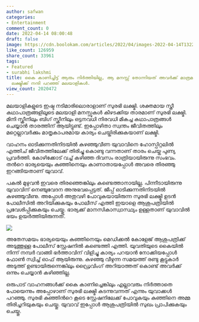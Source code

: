 ```yaml
---
author: safwan
categories:
- Entertainment
comment_count: 0
date: 2022-04-14 08:00:48
draft: false
image: https://cdn.boolokam.com/articles/2022/04/images-2022-04-14T132212.459.jpeg
like_count: 126959
share_count: 33961
tags:
- Featured
- surabhi lakshmi
title: കൈ കാണിച്ചിട്ട് ആരും നിർത്തിയില്ല, ആ മനസ്സ് തോന്നിയത് അവർക്ക് മാത്രമാണ്. സുരഭി
  ലക്ഷ്മിക്ക് നന്ദി പറഞ്ഞ് മലയാളികൾ.
view_count: 2020472
---
```


മലയാളികളുടെ ഇഷ്ട നടിമാരിലൊരാളാണ് സുരഭി ലക്ഷ്മി. ശക്തമായ സ്ത്രീ കഥാപാത്രങ്ങളിലൂടെ മലയാളി മനസ്സുകൾ കീഴടക്കിയ താരമാണ് സുരഭി ലക്ഷ്മി. മിനി സ്ക്രീനിലും ബിഗ് സ്ക്രീനിലും ഒട്ടനവധി നിരവധി മികച്ച കഥാപാത്രങ്ങൾ ചെയ്യാൻ താരത്തിന് ആയിട്ടുണ്ട്. ഇപ്പോഴിതാ സ്വന്തം ജീവിതത്തിലും മറ്റെല്ലാവർക്കും മാതൃകാപരമായ കാര്യം ചെയ്തിരിക്കുകയാണ് ലക്ഷ്മി.

വാഹനം ഓടിക്കുന്നതിനിടയിൽ കുഴഞ്ഞുവീണ യുവാവിനെ ഹോസ്പിറ്റലിൽ എത്തിച് ജീവിതത്തിലേക്ക് തിരിച്ചു കൊണ്ടു വന്നതാണ് താരം ചെയ്ത പുണ്യ പ്രവർത്തി. കോഴിക്കോട് വച്ച് കഴിഞ്ഞ ദിവസം രാത്രിയായിരുന്നു സംഭവം. തൻറെ ഭാര്യയെയും കുഞ്ഞിനെയും കാണാതായപ്പോൾ അവരെ തിരഞ്ഞു ഇറങ്ങിയതാണ് യുവാവ്. 

പകൽ മുഴുവൻ ഇവരെ തിരഞ്ഞെങ്കിലും കണ്ടെത്താനായില്ല. പിന്നീടായിരുന്നു യുവാവിന് നെഞ്ചുവേദന അനുഭവപ്പെട്ടത്. ജീപ്പ് ഓടിക്കുന്നതിനിടയിൽ കുഴഞ്ഞുവീണു. അപ്പോൾ അതുവഴി പോവുകയായിരുന്ന സുരഭി ലക്ഷ്മി ഉടൻ പോലീസിൽ അറിയിക്കുകയും പോലീസ് എത്തി ഇയാളെ ആശുപത്രിയിൽ പ്രവേശിപ്പിക്കുകയും ചെയ്തു. ഭാര്യക്ക് മാനസികാസ്വാസ്ഥ്യം ഉള്ളതാണ് യുവാവിൽ ഭയം ഉയർത്തിയിരുന്നത്. 

![](https://cdn.boolokam.com/articles/2022/04/images-2022-04-14T132212.459.jpeg)

അതേസമയം ഭാര്യയെയും കുഞ്ഞിനെയും മെഡിക്കൽ കോളേജ് ആശുപത്രിക്ക് അടുത്തുള്ള പോലീസ് സ്റ്റേഷനിൽ കണ്ടെത്തി എത്തി. യുവതിയുടെ കൈയിൽ നിന്ന് നമ്പർ വാങ്ങി ഭർത്താവിന് വിളിച്ചു കാര്യം പറയാൻ നോക്കിയപ്പോൾ ഫോൺ സ്വിച്ച് ഓഫ് ആയിരുന്നു. കുഴഞ്ഞു വീഴുന്ന സമയത്ത് രണ്ടു കൂട്ടുകാർ അടുത്ത് ഉണ്ടായിരുന്നെങ്കിലും ഡ്രൈവിംഗ് അറിയാത്തത് കൊണ്ട് അവർക്ക് ഒന്നും ചെയ്യാൻ കഴിഞ്ഞില്ല.

ഒരുപാട് വാഹനങ്ങൾക്ക് കൈ കാണിച്ചെങ്കിലും എല്ലാവരും നിർത്താതെ പോയെന്നും അപ്പോഴാണ് സുരഭി ലക്ഷ്മി കടന്നുവന്നത് എന്നും യുവാക്കൾ പറഞ്ഞു. സുരഭി കുഞ്ഞിൻറെ കൂടെ സ്റ്റേഷനിലേക്ക് പോവുകയും കുഞ്ഞിനെ അമ്മ തിരിച്ചറിയുകയും ചെയ്തു. യുവാവ് ഇപ്പോൾ ആശുപത്രിയിൽ സുഖം പ്രാപിക്കുകയും ചെയ്തു.